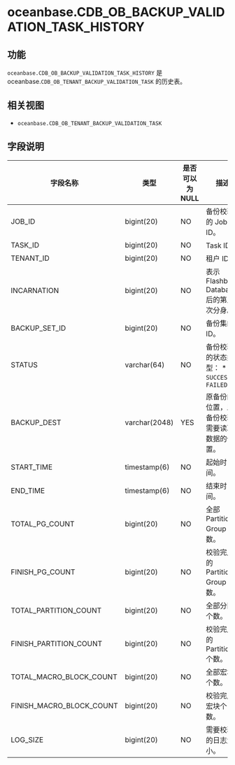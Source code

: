 oceanbase.CDB_OB_BACKUP_VALIDATION_TASK_HISTORY 
====================================================================



功能 
-----------

`oceanbase.CDB_OB_BACKUP_VALIDATION_TASK_HISTORY` 是 oceanbase.`CDB_OB_TENANT_BACKUP_VALIDATION_TASK` 的历史表。

相关视图 
-------------

* `oceanbase.CDB_OB_TENANT_BACKUP_VALIDATION_TASK`

  




字段说明 
-------------



|         **字段名称**         |    **类型**     | **是否可以为 NULL** |                                                                  **描述**                                                                   |
|--------------------------|---------------|----------------|-------------------------------------------------------------------------------------------------------------------------------------------|
| JOB_ID                   | bigint(20)    | NO             | 备份校验的 Job ID。                                                                                                                             |
| TASK_ID                  | bigint(20)    | NO             | Task ID。                                                                                                                                  |
| TENANT_ID                | bigint(20)    | NO             | 租户 ID。                                                                                                                                    |
| INCARNATION              | bigint(20)    | NO             | 表示 Flashback Database 后的第几次分身。                                                                                                            |
| BACKUP_SET_ID            | bigint(20)    | NO             | 备份集的 ID。                                                                                                                                  |
| STATUS                   | varchar(64)   | NO             | 备份校验的状态类型： * `SUCCESS`   * `FAILED`    |
| BACKUP_DEST              | varchar(2048) | YES            | 原备份的位置，即备份校验需要读取数据的位置。                                                                                                                    |
| START_TIME               | timestamp(6)  | NO             | 起始时间。                                                                                                                                     |
| END_TIME                 | timestamp(6)  | NO             | 结束时间。                                                                                                                                     |
| TOTAL_PG_COUNT           | bigint(20)    | NO             | 全部 Partition Group 个数。                                                                                                                    |
| FINISH_PG_COUNT          | bigint(20)    | NO             | 校验完成的 Partition Group 个数。                                                                                                                 |
| TOTAL_PARTITION_COUNT    | bigint(20)    | NO             | 全部分区个数。                                                                                                                                   |
| FINISH_PARTITION_COUNT   | bigint(20)    | NO             | 校验完成的 Partition 个数。                                                                                                                       |
| TOTAL_MACRO_BLOCK_COUNT  | bigint(20)    | NO             | 全部宏块个数。                                                                                                                                   |
| FINISH_MACRO_BLOCK_COUNT | bigint(20)    | NO             | 校验完成宏块个数。                                                                                                                                 |
| LOG_SIZE                 | bigint(20)    | NO             | 需要校验的日志大小。                                                                                                                                |



